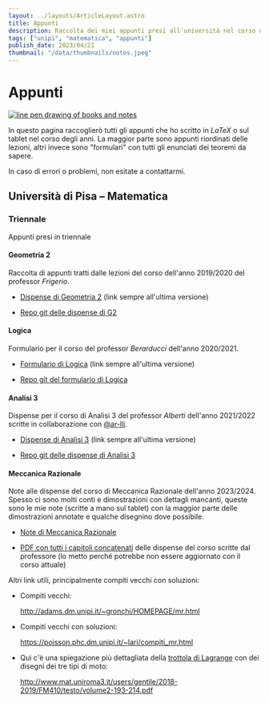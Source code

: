 ```yaml
---
layout: ../layouts/ArticleLayout.astro
title: Appunti
description: Raccolta dei miei appunti presi all'università nel corso degli anni
tags: ["unipi", "matematica", "appunti"]
publish_date: 2023/04/21
thumbnail: "/data/thumbnails/notes.jpeg"
---
```


# Appunti

<a href="https://www.bing.com/images/create/line-pen-drawing-of-university-notes/6442c630292b4c39b69072a3b4d9f335?id=f1pjuVJ8AkEqrgkxxi7c4g%3D%3D&view=detailv2&idpp=genimg&FORM=GCRIDP&mode=overlay">
    <img src="../data/thumbnails/notes.jpeg" alt="line pen drawing of books and notes">
</a>

In questo pagina raccoglierò tutti gli appunti che ho scritto in _LaTeX_ o sul tablet nel corso degli anni. La maggior parte sono appunti riordinati delle lezioni, altri invece sono "formulari" con tutti gli enunciati dei teoremi da sapere.

In caso di errori o problemi, non esitate a contattarmi.

## Università di Pisa &ndash; Matematica

### Triennale

Appunti presi in triennale

#### Geometria 2

Raccolta di appunti tratti dalle lezioni del corso dell'anno 2019/2020 del professor _Frigerio_.

-   [Dispense di Geometria 2](https://gitlab.com/aziis98/geometria-2/-/raw/master/main.pdf) (link sempre all'ultima versione)

-   [Repo git delle dispense di G2](https://gitlab.com/aziis98/geometria-2)

#### Logica

Formulario per il corso del professor _Berarducci_ dell'anno 2020/2021.

-   [Formulario di Logica](https://gitlab.com/aziis98-notes/formulari/logica/-/raw/main/main.pdf) (link sempre all'ultima versione)

-   [Repo git del formulario di Logica](https://gitlab.com/aziis98-notes/formulari/logica)

#### Analisi 3

Dispense per il corso di Analisi 3 del professor _Alberti_ dell'anno 2021/2022 scritte in collaborazione con [@ar-lli](https://ar-lli.github.io/).

-   [Dispense di Analisi 3](https://github.com/aziis98/appunti-analisi-3/raw/main/main.pdf) (link sempre all'ultima versione)

-   [Repo git delle dispense di Analisi 3](https://github.com/aziis98/appunti-analisi-3)

#### Meccanica Razionale

Note alle dispense del corso di Meccanica Razionale dell'anno 2023/2024. Spesso ci sono molti conti e dimostrazioni con dettagli mancanti, queste sono le mie note (scritte a mano sul tablet) con la maggior parte delle dimostrazioni annotate e qualche disegnino dove possibile.

-   [Note di Meccanica Razionale](../data/notes/meccanica-razionale-teoria.pdf)
    
-   [PDF con tutti i capitoli concatenati](../data/notes/MR-full.pdf) delle dispense del corso scritte dal professore (lo metto perché potrebbe non essere aggiornato con il corso attuale)

Altri link utili, principalmente compiti vecchi con soluzioni:

-   Compiti vecchi:

    <http://adams.dm.unipi.it/~gronchi/HOMEPAGE/mr.html>

-   Compiti vecchi con soluzioni:

    <https://poisson.phc.dm.unipi.it/~lari/compiti_mr.html>

-   Qui c'è una spiegazione più dettagliata della [trottola di Lagrange](https://it.wikipedia.org/wiki/Trottola#Modello_fisico) con dei disegni dei tre tipi di moto:

    <http://www.mat.uniroma3.it/users/gentile/2018-2019/FM410/testo/volume2-193-214.pdf>